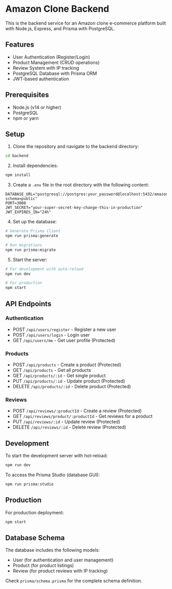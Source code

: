 # Amazon Clone Backend

This is the backend service for an Amazon clone e-commerce platform built with Node.js, Express, and Prisma with PostgreSQL.

## Features

- User Authentication (Register/Login)
- Product Management (CRUD operations)
- Review System with IP tracking
- PostgreSQL Database with Prisma ORM
- JWT-based authentication

## Prerequisites

- Node.js (v14 or higher)
- PostgreSQL
- npm or yarn

## Setup

1. Clone the repository and navigate to the backend directory:
```bash
cd backend
```

2. Install dependencies:
```bash
npm install
```

3. Create a `.env` file in the root directory with the following content:
```env
DATABASE_URL="postgresql://postgres:your_password@localhost:5432/amazon_clone?schema=public"
PORT=3000
JWT_SECRET="your-super-secret-key-change-this-in-production"
JWT_EXPIRES_IN="24h"
```

4. Set up the database:
```bash
# Generate Prisma Client
npm run prisma:generate

# Run migrations
npm run prisma:migrate
```

5. Start the server:
```bash
# For development with auto-reload
npm run dev

# For production
npm start
```

## API Endpoints

### Authentication
- POST `/api/users/register` - Register a new user
- POST `/api/users/login` - Login user
- GET `/api/users/me` - Get user profile (Protected)

### Products
- POST `/api/products` - Create a product (Protected)
- GET `/api/products` - Get all products
- GET `/api/products/:id` - Get single product
- PUT `/api/products/:id` - Update product (Protected)
- DELETE `/api/products/:id` - Delete product (Protected)

### Reviews
- POST `/api/reviews/:productId` - Create a review (Protected)
- GET `/api/reviews/product/:productId` - Get reviews for a product
- PUT `/api/reviews/:id` - Update review (Protected)
- DELETE `/api/reviews/:id` - Delete review (Protected)

## Development

To start the development server with hot-reload:
```bash
npm run dev
```

To access the Prisma Studio (database GUI):
```bash
npm run prisma:studio
```

## Production

For production deployment:
```bash
npm start
```

## Database Schema

The database includes the following models:
- User (for authentication and user management)
- Product (for product listings)
- Review (for product reviews with IP tracking)

Check `prisma/schema.prisma` for the complete schema definition. 